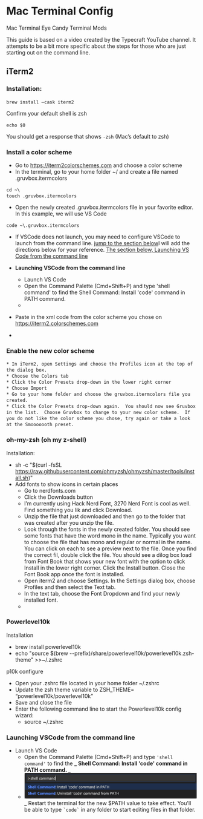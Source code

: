 # Mac Terminal Config

Mac Terminal Eye Candy Terminal Mods

This guide is based on a video created by the Typecraft YouTube channel. It attempts to be a bit more specific about the steps for those who are just starting out on the command line.

## iTerm2

### Installation:

```
brew install —cask iterm2
```

Confirm your default shell is zsh

```
echo $0
```

You should get a response that shows `-zsh` (Mac’s default to zsh)

### Install a color scheme

- Go to <https://iterm2colorschemes.com> and choose a color scheme
- In the terminal, go to your home folder ~/ and create a file named .gruvbox.itermcolors

```
cd ~\
touch .gruvbox.itermcolors
```

- Open the newly created .gruvbox.itermcolors file in your favorite editor. In this example, we will use VS Code

```
code ~\.gruvbox.itermcolors
```

- If VSCode does not launch, you may need to configure VSCode to launch from the command line. [jump to the section below](#Launching-VSCode-from-the-command-line)I will add the directions below for your reference.
  [The section below, Launching VS Code from the command line](#Launching-VSCode-from-the-command-line)

- **Launching VSCode from the command line**
  - Launch VS Code
  - Open the Command Palette (Cmd+Shift+P) and type 'shell command' to find the Shell Command: Install 'code' command in PATH command.
  -
- Paste in the xml code from the color scheme you chose on <https://iterm2.colorschemes.com>
-

### Enable the new color scheme

    * In iTerm2, open Settings and choose the Profiles icon at the top of the dialog box.
    * Choose the Colors tab
    * Click the Color Presets drop-down in the lower right corner
    * Choose Import
    * Go to your home folder and choose the gruvbox.itermcolors file you created.
    * Click the Color Presets drop-down again.  You should now see Gruvbox in the list.  Choose Gruvbox to change to your new color scheme.  If you do not like the color scheme you chose, try again or take a look at the Smooooooth preset.

### oh-my-zsh (oh my z-shell)

Installation:

- sh -c "$(curl -fsSL https://raw.githubusercontent.com/ohmyzsh/ohmyzsh/master/tools/install.sh)"
- Add fonts to show icons in certain places
  - Go to nerdfonts.com
  - Click the Downloads button
  - I’m currently using Hack Nerd Font, 3270 Nerd Font is cool as well. Find something you lik and click Download.
  - Unzip the file that just downloaded and then go to the folder that was created after you unzip the file.
  - Look through the fonts in the newly created folder. You should see some fonts that have the word mono in the name. Typically you want to choose the file that has mono and regular or normal in the name. You can click on each to see a preview next to the file. Once you find the correct fil, double click the file. You should see a dilog box load from Font Book that shows your new font with the option to click Install in the lower right corner. Click the Install button. Close the Font Book app once the font is installed.
  - Open iterm2 and choose Settings. In the Settings dialog box, choose Profiles and then select the Text tab.
  - In the text tab, choose the Font Dropdown and find your newly installed font.
  -

### Powerlevel10k

Installation

- brew install powerlevel10k
- echo "source $(brew --prefix)/share/powerlevel10k/powerlevel10k.zsh-theme" >>~/.zshrc

p10k configure

- Open your .zshrc file located in your home folder ~/.zshrc
- Update the zsh theme variable to ZSH_THEME= “powerlevel10k/powerlevel10k”
- Save and close the file
- Enter the following command line to start the Powerlevel10k config wizard:
  - source ~/.zshrc

### Launching VSCode from the command line

- Launch VS Code
  - Open the Command Palette (Cmd+Shift+P) and type `'shell command'` to find the **_ Shell Command: Install 'code' command in PATH command. _**
  - ![Image of VS Code Command Palette](./images/codeCommandLine.png)
    \_ Restart the terminal for the new $PATH value to take effect. You'll be able to type `` `code` `` in any folder to start editing files in that folder.

